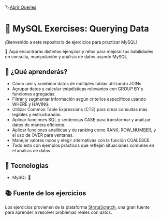 🏷️[Abrir Queries](https://github.com/JorgeRivero1/MySQL_Queries_Intermediate/blob/main/MySQL_Queries_Intermediate.md)
# 🐬 MySQL Exercises: Querying Data

¡Bienvenido a este repositorio de ejercicios para practicar MySQL!

🎉 Aquí encontrarás distintos ejemplos y retos para mejorar tus habilidades en consulta, manipulación y análisis de datos usando MySQL.

## 🚀 ¿Qué aprenderás?

- Cómo unir y combinar datos de múltiples tablas utilizando JOINs.
- Agrupar datos y calcular estadísticas relevantes con GROUP BY y funciones agregadas.
- Filtrar y segmentar información según criterios específicos usando WHERE y HAVING.
- Utilizar Common Table Expressions (CTE) para crear consultas más legibles y estructuradas.
- Aplicar funciones SQL y sentencias CASE para transformar y analizar datos de manera eficiente.
- Aplicar funciones analíticas y de ranking como RANK, ROW_NUMBER, y el uso de OVER para ventanas.
- Manejar valores nulos y elegir alternativas con la función COALESCE.
- Todo esto con ejemplos prácticos que reflejan situaciones comunes en el análisis de datos.


## 🧰 Tecnologías

- MySQL 🐬

## 📚 Fuente de los ejercicios

Los ejercicios provienen de la plataforma [StrataScratch](https://www.stratascratch.com/), una gran fuente para aprender a resolver problemas reales con datos.
